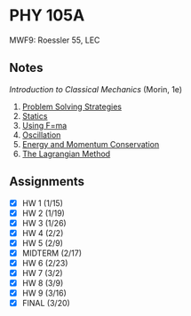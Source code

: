 # PHY 105A
MWF9: Roessler 55, LEC
## Notes
*Introduction to Classical Mechanics* (Morin, 1e)
1. [Problem Solving Strategies](../notes/problem-solving-strategies.md)
2. [Statics](../notes/statics.md)
3. [Using F=ma](../notes/dynamics.md)
4. [Oscillation](../notes/oscillation.md)
5. [Energy and Momentum Conservation](../notes/energy-momentum-conservation.md)
6. [The Lagrangian Method](../notes/lagrangian-method.md)
## Assignments
- [x] HW 1 (1/15)
- [x] HW 2 (1/19)
- [x] HW 3 (1/26)
- [x] HW 4 (2/2)
- [x] HW 5 (2/9)
- [x] MIDTERM (2/17)
- [x] HW 6 (2/23)
- [x] HW 7 (3/2)
- [x] HW 8 (3/9)
- [x] HW 9 (3/16)
- [x] FINAL (3/20)
